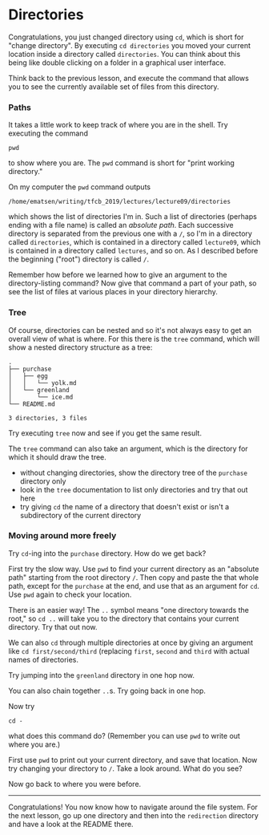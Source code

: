 # Directories

Congratulations, you just changed directory using `cd`, which is short for "change directory".
By executing `cd directories` you moved your current location inside a directory called `directories`.
You can think about this being like double clicking on a folder in a graphical user interface.

Think back to the previous lesson, and execute the command that allows you to see the currently available set of files from this directory.

### Paths

It takes a little work to keep track of where you are in the shell.
Try executing the command

    pwd

to show where you are.
The `pwd` command is short for "print working directory."

On my computer the `pwd` command outputs

    /home/ematsen/writing/tfcb_2019/lectures/lecture09/directories

which shows the list of directories I'm in.
Such a list of directories (perhaps ending with a file name) is called an _absolute path_.
Each successive directory is separated from the previous one with a `/`, so I'm in a directory called `directories`, which is contained in a directory called `lecture09`, which is contained in a directory called `lectures`, and so on.
As I described before the beginning ("root") directory is called `/`.

Remember how before we learned how to give an argument to the directory-listing command?
Now give that command a part of your path, so see the list of files at various places in your directory hierarchy.

### Tree

Of course, directories can be nested and so it's not always easy to get an overall view of what is where.
For this there is the `tree` command, which will show a nested directory structure as a tree:

    .
    ├── purchase
    │   ├── egg
    │   │   └── yolk.md
    │   └── greenland
    │       └── ice.md
    └── README.md

    3 directories, 3 files

Try executing `tree` now and see if you get the same result.

The `tree` command can also take an argument, which is the directory for which it should draw the tree.

* without changing directories, show the directory tree of the `purchase` directory only
* look in the `tree` documentation to list only directories and try that out here
* try giving `cd` the name of a directory that doesn't exist or isn't a subdirectory of the current directory

### Moving around more freely

Try `cd`-ing into the `purchase` directory.
How do we get back?

First try the slow way.
Use `pwd` to find your current directory as an "absolute path" starting from the root directory `/`.
Then copy and paste the that whole path, except for the `purchase` at the end, and use that as an argument for `cd`.
Use `pwd` again to check your location.

There is an easier way!
The `..` symbol means "one directory towards the root," so `cd ..` will take you to the directory that contains your current directory.
Try that out now.

We can also `cd` through multiple directories at once by giving an argument like `cd first/second/third` (replacing `first`, `second` and `third` with actual names of directories.

Try jumping into the `greenland` directory in one hop now.

You can also chain together `..`s. Try going back in one hop.

Now try

    cd -

what does this command do?
(Remember you can use `pwd` to write out where you are.)

First use `pwd` to print out your current directory, and save that location.
Now try changing your directory to `/`.
Take a look around.
What do you see?

Now go back to where you were before.

---

Congratulations!
You now know how to navigate around the file system.
For the next lesson, go up one directory and then into the `redirection` directory and have a look at the README there.
